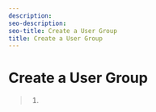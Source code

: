 ```yaml
---
description: 
seo-description: 
seo-title: Create a User Group
title: Create a User Group
---
```


# Create a User Group

>   1.
>   
>   
